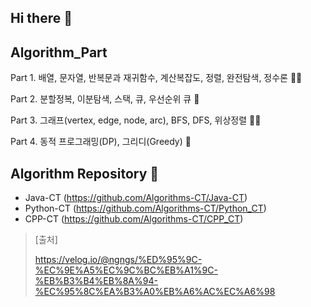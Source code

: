 ## Hi there 👋

## Algorithm_Part

Part 1. 배열, 문자열, 반복문과 재귀함수, 계산복잡도, 정렬, 완전탐색, 정수론 🙋‍♀️

Part 2. 분할정복, 이분탐색, 스택, 큐, 우선순위 큐 🌈

Part 3. 그래프(vertex, edge, node, arc), BFS, DFS, 위상정렬 👩‍💻

Part 4. 동적 프로그래밍(DP), 그리디(Greedy) 🍿

## Algorithm Repository 🧙
- Java-CT (https://github.com/Algorithms-CT/Java-CT)
- Python-CT (https://github.com/Algorithms-CT/Python_CT)
- CPP-CT (https://github.com/Algorithms-CT/CPP_CT)

> [출처]
> 
> https://velog.io/@ngngs/%ED%95%9C-%EC%9E%A5%EC%9C%BC%EB%A1%9C-%EB%B3%B4%EB%8A%94-%EC%95%8C%EA%B3%A0%EB%A6%AC%EC%A6%98

<!--

**Here are some ideas to get you started:**

🙋‍♀️ A short introduction - what is your organization all about?
🌈 Contribution guidelines - how can the community get involved?
👩‍💻 Useful resources - where can the community find your docs? Is there anything else the community should know?
🍿 Fun facts - what does your team eat for breakfast?
🧙 Remember, you can do mighty things with the power of [Markdown](https://docs.github.com/github/writing-on-github/getting-started-with-writing-and-formatting-on-github/basic-writing-and-formatting-syntax)
-->
